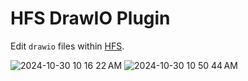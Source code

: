 # HFS DrawIO Plugin
Edit `drawio` files within [HFS](https://github.com/rejetto/hfs/tree/main).

![2024-10-30 10 16 22 AM](https://github.com/user-attachments/assets/43f2e261-cb3b-4f48-bb36-cd6289b0d591)
![2024-10-30 10 50 44 AM](https://github.com/user-attachments/assets/a427a8fc-865a-4846-9ccf-f26fdab8ff40)
